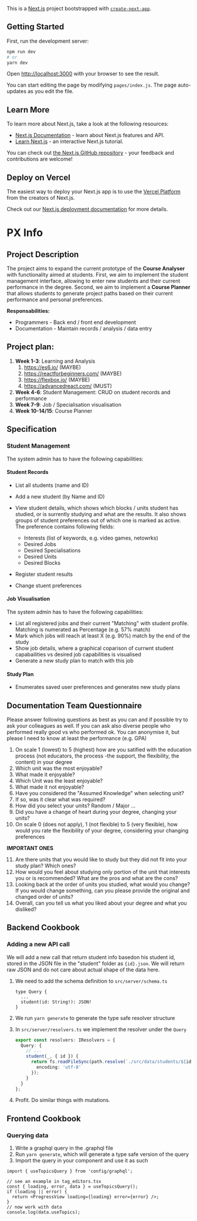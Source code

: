 This is a [Next.js](https://nextjs.org/) project bootstrapped with [`create-next-app`](https://github.com/vercel/next.js/tree/canary/packages/create-next-app).

## Getting Started

First, run the development server:

```bash
npm run dev
# or
yarn dev
```

Open [http://localhost:3000](http://localhost:3000) with your browser to see the result.

You can start editing the page by modifying `pages/index.js`. The page auto-updates as you edit the file.

## Learn More

To learn more about Next.js, take a look at the following resources:

- [Next.js Documentation](https://nextjs.org/docs) - learn about Next.js features and API.
- [Learn Next.js](https://nextjs.org/learn) - an interactive Next.js tutorial.

You can check out [the Next.js GitHub repository](https://github.com/vercel/next.js/) - your feedback and contributions are welcome!

## Deploy on Vercel

The easiest way to deploy your Next.js app is to use the [Vercel Platform](https://vercel.com/import?utm_medium=default-template&filter=next.js&utm_source=create-next-app&utm_campaign=create-next-app-readme) from the creators of Next.js.

Check out our [Next.js deployment documentation](https://nextjs.org/docs/deployment) for more details.

# PX Info

## Project Description

The project aims to expand the current prototype of the **Course Analyser** with functionality aimed at students. First, we aim to implement the student management interface, allowing to enter new students and their current performance in the degree. Second, we aim to implement a **Course Planner** that allows students to generate project paths based on their current performance and personal preferences.

**Responsabilities:**

- Programmers - Back end / front end development
- Documentation - Maintain records / analysis / data entry

## Project plan:

1. **Week 1-3**: Learning and Analysis
   1. https://es6.io/ (MAYBE)
   1. https://reactforbeginners.com/ (MAYBE)
   1. https://flexbox.io/ (MAYBE)
   1. https://advancedreact.com/ (MUST)
2. **Week 4-6**: Student Management: CRUD on student records and performance
3. **Week 7-9**: Job / Specialisation visualisation
4. **Week 10-14/15**: Course Planner

## Specification

### Student Management

The system admin has to have the following capabilities:

#### Student Records

- List all students (name and ID)
- Add a new student (by Name and ID)
- View student details, which shows which blocks / units student has studied, or is surrently studying and what are the results. It also shows groups of student preferences out of which one is marked as active. The preference contains following fields:

  - Interests (list of keywords, e.g. video games, netowrks)
  - Desired Jobs
  - Desired Specialisations
  - Desired Units
  - Desired Blocks

- Register student results
- Change stuent preferences

#### Job Visualisation

The system admin has to have the following capabilities:

- List all registered jobs and their current "Matching" with student profile. Matching is numerated as Percentage (e.g. 57% match)
- Mark which jobs will reach at least X (e.g. 90%) match by the end of the study
- Show job details, where a graphical coparison of currwnt student capabailities vs desired job capabilities is visualised
- Generate a new study plan to match with this job

#### Study Plan

- Enumerates saved user preferences and generates new study plans

## Documentation Team Questionnaire

Please answer following questions as best as you can and if possible try to ask your colleagues as well. If you can ask also diverse people who performed really good vs who performed ok. You can anonymise it, but please I need to know at least the performance (e.g. GPA)

1. On scale 1 (lowest) to 5 (highest) how are you satified with the education process (not educators, the process -the support, the flexibility, the content) in your degree
2. Which unit was the most enjoyable?
3. What made it enjoyable?
4. Which Unit was the least enjoyable?
5. What made it not enjoyable?
6. Have you considered the "Assumed Knowledge" when selecting unit?
7. If so, was it clear what was required?
8. How did you select your units? Random / Major ...
9. Did you have a change of heart during your degree, changing your units?
10. On scale 0 (does not apply), 1 (not flexible) to 5 (very flexible), how would you rate the flexibility of your degree, considering your changing preferences

**IMPORTANT ONES**

11. Are there units that you would like to study but they did not fit into your study plan? Which ones?
12. How would you feel about studying only portion of the unit that interests you or is recommended? What are the pros and what are the cons?
13. Looking back at the order of units you studied, what would you change? If you would change something, can you please provide the original and changed order of units?
14. Overall, can you tell us what you liked about your degree and what you disliked?

## Backend Cookbook

### Adding a new API call

We will add a new call that return student info basedon his student id, stored in the JSON file in the "student" folder as `{id}.json`. We will return raw JSON and do not care about actual shape of the data here.

1. We need to add the schema definition to `src/server/schema.ts`

   ```grapqhql
   type Query {
     ...
     student(id: String!): JSON!
   }
   ```

2. We run `yarn generate` to generate the type safe resolver structure
3. In `src/server/resolvers.ts` we implement the resolver under the `Query`
   ```ts
   export const resolvers: IResolvers = {
     Query: {
       // ...
       student(_, { id }) {
         return fs.readFileSync(path.resolve(`./src/data/students/${id}.json`), {
           encoding: 'utf-8'
         });
       }
     }
   };
   ```
4. Profit. Do similar things with mutations.

## Frontend Cookbook

### Querying data

1. Write a graphql query in the .graphql file
2. Run `yarn generate`, which will generate a type safe version of the query
3. Import the query in your component and use it as such

```tsx
import { useTopicsQuery } from 'config/graphql';

// see an example in tag_editors.tsx
const { loading, error, data } = useTopicsQuery();
if (loading || error) {
  return <ProgressView loading={loading} error={error} />;
}
// now work with data
console.log(data.useTopics);
```
